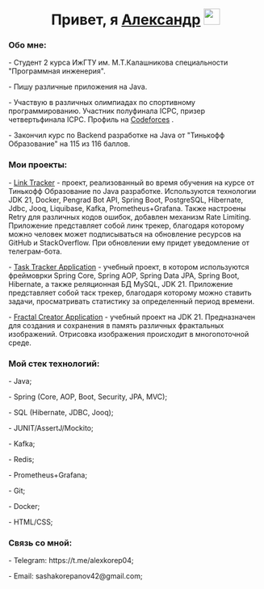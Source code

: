 <h1 align="center">Привет, я  <a href="https://github.com/alexkorep04" target="_blank">Александр</a> 
<img src="https://github.com/blackcater/blackcater/raw/main/images/Hi.gif" height="32"/></h1>
<h3>Обо мне: </h1>
<p>- Студент 2 курса ИжГТУ им. М.Т.Калашникова специальности "Программная инженерия".</p>
<p>- Пишу различные приложения на Java.</p>
<p>- Участвую в различных олимпиадах по спортивному программированию. Участник полуфинала ICPC, призер четвертьфинала ICPC. Профиль на <a href="https://codeforces.com/profile/alexkorep" target="_blank">Codeforces</a> .</p>
<p>- Закончил курс по Backend разработке на Java от "Тинькофф Образование" на 115 из 116 баллов.</p>
<h3>Мои проекты: </h1>
<p>- <a href="https://github.com/alexkorep04/Tinkoff-course-second-term/tree/hw10" target="_blank">Link Tracker</a> - проект, реализованный во время обучения на курсе от Тинькофф Образование по Java разработке. Используются технологии JDK 21, Docker, Pengrad Bot API, Spring Boot, PostgreSQL, Hibernate, Jdbc, Jooq, Liquibase, Kafka, Prometheus+Grafana. Также настроены Retry для различных кодов ошибок, добавлен механизм Rate Limiting.
Приложение представляет собой линк трекер, благодаря которому можно человек может подписываться на обновление ресурсов на GitHub и StackOverflow. При обновлении ему придет уведомление от телеграм-бота.</p>
<p>- <a href="https://github.com/alexkorep04/Task-Tracker-Application" target="_blank">Task Tracker Application</a> - учебный проект, в котором используются фреймоврки Spring Core, Spring AOP, Spring Data JPA, Spring Boot, Hibernate, а также реляционная БД MySQL, JDK 21.
Приложение представляет собой таск трекер, благодаря которому можно ставить задачи, просматривать статистику за определенный период времени.</p>
<p>- <a href="https://github.com/alexkorep04/Fractal-Image-Application" target="_blank">Fractal Creator Application</a> - учебный проект на JDK 21. Предназначен для создания и сохранения в память различных фрактальных изображений. Отрисовка изображения происходит в многопоточной среде. </p>
<h3>Мой стек технологий: </h3>
<p>- Java;</p>
<p>- Spring (Core, AOP, Boot, Security, JPA, MVC);</p>
<p>- SQL (Hibernate, JDBC, Jooq);</p>
<p>- JUNIT/AssertJ/Mockito;</p>
<p>- Kafka;</p>
<p>- Redis;</p>
<p>- Prometheus+Grafana;</p>
<p>- Git;</p>
<p>- Docker;</p>
<p>- HTML/CSS;</p>
<h3> Связь со мной: </h3>
<p>- Telegram: https://t.me/alexkorep04;</p>
<p>- Email: sashakorepanov42@gmail.com;</p>
